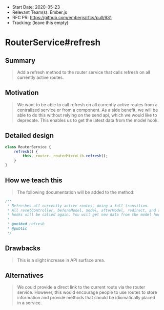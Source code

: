 - Start Date: 2020-05-23
- Relevant Team(s): Ember.js
- RFC PR: https://github.com/emberjs/rfcs/pull/631
- Tracking: (leave this empty)

# RouterService#refresh

## Summary

> Add a refresh method to the router service that calls refresh on all currently active routes.

## Motivation

> We want to be able to call refresh on all currently active routes from a centralized service
or from a component. As a side benefit, we will be able to do this without relying on the send api,
which we would like to deprecate. This enables us to get the latest data from the model hook.

## Detailed design

```js
class RouterService {
    refresh() {
        this._router._routerMicroLib.refresh();
    }
}
```

## How we teach this

> The following documentation will be added to the method:

```js
/**
 * Refreshes all currently active routes, doing a full transition.
 * All resetController, beforeModel, model, afterModel, redirect, and setupController
 * hooks will be called again. You will get new data from the model hook.
 * 
 * @method refresh
 * @public
 */
```

## Drawbacks

> This is a slight increase in API surface area.

## Alternatives

> We could provide a direct link to the current route via the router service. However,
this would encourage people to use routes to store information and provide methods
that should be idiomatically placed in a service.

